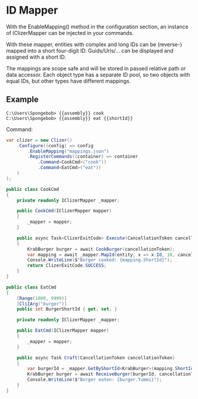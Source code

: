 # ID Mapper
With the EnableMapping() method in the configuration section, an instance of IClizerMapper can be injected in your commands.

With these mapper, entities with complex and long IDs can be (reverse-) mapped into a short four-digit ID.
Guids/Urls/... can be displayed and assigned with a short ID.

The mappings are scope safe and will be stored in passed relative path or data accessor.
Each object type has a separate ID pool, so two objects with equal IDs, but other types have different mappings.

## Example

```batch
C:\Users\Spongebob> {{assembly}} cook
C:\Users\Spongebob> {{assembly}} eat {{shortId}}
```

Command:
```csharp
var clizer = new Clizer()
    .Configure((config) => config
        .EnableMapping("mappings.json")
        .RegisterCommands((container) => container
            .Command<CookCmd>("cook"))
            .Command<EatCmd>("eat"))
    )
);

public class CookCmd
{
    private readonly IClizerMapper _mapper;

    public CookCmd(IClizerMapper mapper)
    {
        _mapper = mapper;
    }

    public async Task<ClizerExitCode> Execute(CancellationToken cancellationToken)
    {
        KrabBurger burger = await CookBurger(cancellationToken);
        var mapping = await _mapper.MapId(entity, x => x.Id, 10, cancellationToken);
        Console.WriteLine($"Burger cooked: {mapping.ShortId}");
        return ClizerExitCode.SUCCESS;
    }
}

public class EatCmd
{
    [Range(1000, 9999)]
    [CliIArg("burger")]
    public int BurgerShortId { get; set; }

    private readonly IClizerMapper _mapper;

    public EatCmd(IClizerMapper mapper)
    {
        _mapper = mapper;
    }

    public async Task Craft(CancellationToken cancellationToken)    
    {
        var burgerId = _mapper.GetByShortId<KrabBurger>(mapping.ShortId);
        KrabBurger burger = await ReceiveBurger(burgerId, cancellationToken);
        Console.WriteLine($"Burger eaten: {burger.Yummi}");
    }
}
```
